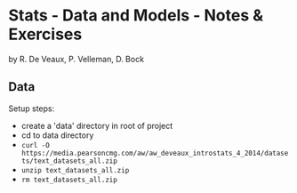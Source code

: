 # Stats - Data and Models - Notes & Exercises

by R. De Veaux, P. Velleman, D. Bock

## Data

Setup steps:

* create a 'data' directory in root of project
* cd to data directory
* `curl -O https://media.pearsoncmg.com/aw/aw_deveaux_introstats_4_2014/datasets/text_datasets_all.zip`
* `unzip text_datasets_all.zip`
* `rm text_datasets_all.zip`
